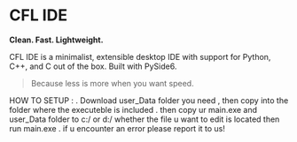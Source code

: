 # CFL IDE

**Clean. Fast. Lightweight.**

CFL IDE is a minimalist, extensible desktop IDE with support for Python, C++, and C out of the box. Built with PySide6.

> Because less is more when you want speed.


HOW TO SETUP :
    . Download user_Data folder you need , then copy into the folder where the executeble is included
    . then copy ur main.exe and user_Data folder to c:/ or d:/ whether the file u want to edit is located then run main.exe
    . if u encounter an error please report it to us!